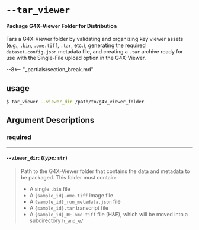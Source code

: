 <br>

#  `--tar_viewer`
#### Package G4X-Viewer Folder for Distribution

Tars a G4X-Viewer folder by validating and organizing key viewer assets (e.g., `.bin`, `.ome.tiff`, `.tar`, etc.), generating the required `dataset.config.json` metadata file, and creating a `.tar` archive ready for use with the Single-File upload option in the G4X-Viewer.

--8<-- "_partials/section_break.md"

## usage

```bash
$ tar_viewer --viewer_dir /path/to/g4x_viewer_folder
```


## Argument Descriptions

### required
---
#### `--viewer_dir`: (*type:* `str`)

> Path to the G4X-Viewer folder that contains the data and metadata to be packaged. This folder must contain:
> - A single `.bin` file
> - A `{sample_id}.ome.tiff` image file
> - A `{sample_id}_run_metadata.json` file
> - A `{sample_id}.tar` transcript file
> - A `{sample_id}_HE.ome.tiff` file (H&E), which will be moved into a subdirectory `h_and_e/`

<br>
